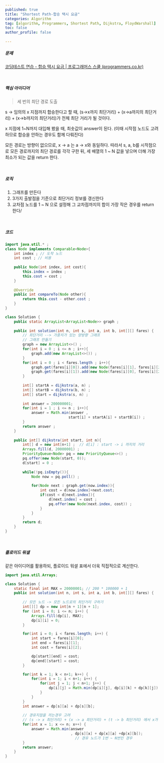 ```yaml
---
published: true
title: "Shortest Path-합승 택시 요금" 
categories: Algorithm 
tag: [algorithm, Programmers, Shortest Path, Dijkstra, FloydWarshall] 
toc: false
author_profile: false 
  
---
```




##### 문제

[코딩테스트 연습 - 합승 택시 요금 | 프로그래머스 스쿨 (programmers.co.kr)](https://school.programmers.co.kr/learn/courses/30/lessons/72413)

<br>

 

##### 핵심 아이디어

> 세 번의 최단 경로 도출

s -> 임의의 x 지점까지 합승한다고 할 때, (s->x까지 최단거리) + (x->a까지의 최단거리) + (x->b까지의 최단거리)가 전체 최단 거리가 될 것이다. 

x 지점에 1~N까지 대입해 봤을 때, 최솟값이 answer이 된다. (이때 시작점 노드도 고려하므로 합승을 안하는 경우도 함께 다뤄진다)

모든 경로는 방향이 없으므로, x -> a 는 a -> x와 동일하다. 따라서 s, a, b를 시작점으로 모든 경로까지의 최단 경로를 각각 구한 뒤, 세 배열의 1 ~ N 값을 넣으며 더해 가장 최소가 되는 값을 return 한다. 

<br>



##### 로직 

1. 그래프를 만든다 
1. 3가지 출발점을 기준으로 최단거리 정보를 갱신한다
1. 교차점 노드를 1 ~ N 으로 설정해 그 교차점까지의 합이 가장 작은 경우를 return 한다/   

<br> 

##### 코드

```java
import java.util.* ; 
class Node implements Comparable<Node>{
    int index ; // 도착 노드 
    int cost ; // 비용 
    
    public Node(int index, int cost){
        this.index = index ;
        this.cost = cost ; 
    }
    
    @Override
    public int compareTo(Node other){
        return this.cost - other.cost ; 
    }
}

class Solution {
    public static ArrayList<ArrayList<Node>> graph ; 
    
    public int solution(int n, int s, int a, int b, int[][] fares) {
        // 최단거리 --> 가중치가 있는 양방향 그래프 
        // 그래프 만들기 
        graph = new ArrayList<>() ; 
        for(int i = 0 ; i <= n ; i++){
            graph.add(new ArrayList<>()) ; 
        }
        for(int i = 0 ; i < fares.length ; i++){
            graph.get(fares[i][0]).add(new Node(fares[i][1], fares[i][2])) ; 
            graph.get(fares[i][1]).add(new Node(fares[i][0], fares[i][2])) ; 
        }
        
        int[] startA = dijkstra(a, n) ; 
        int[] startB = dijkstra(b, n) ; 
        int[] start = dijkstra(s, n) ; 
    
        int answer = 200000001; 
        for(int i = 1 ; i <= n ; i++){
            answer = Math.min(answer , 
                             start[i] + startA[i] + startB[i]) ; 
        }
        return answer ; 
    }
    
    public int[] dijkstra(int start, int n){
        int[] d = new int[n+1] ;  // d[i] : start -> i 까지의 거리 
        Arrays.fill(d, 20000001) ; 
        PriorityQueue<Node> pq = new PriorityQueue<>() ; 
        pq.offer(new Node(start, 0)); 
        d[start] = 0 ; 
        
        while(!pq.isEmpty()){
            Node now = pq.poll() ; 
            
            for(Node next : graph.get(now.index)){
                int cost = d[now.index]+next.cost; 
                if(cost < d[next.index]){
                    d[next.index] = cost ; 
                    pq.offer(new Node(next.index, cost)) ; 
                }
            }
        }
        return d; 
    }
}
```

<br>

 

##### 플로이드 워셜

같은 아이디어를 활용하되, 플로이드 워셜 표에서 더욱 직접적으로 계산한다. 

```java
import java.util.Arrays;

class Solution {
    static final int MAX = 20000001; // 200 * 100000 + 1
    public int solution(int n, int s, int a, int b, int[][] fares) {
        
        // 모든 노드 -> 모든 노드로의 최단거리 구하기 
        int[][] dp = new int[n + 1][n + 1];
        for (int i = 0; i <= n; i++) {
            Arrays.fill(dp[i], MAX);
            dp[i][i] = 0;
        }

        for(int i = 0; i < fares.length; i++) {
            int start = fares[i][0];
            int end = fares[i][1];
            int cost = fares[i][2];

            dp[start][end] = cost;
            dp[end][start] = cost;
        }

        for(int k = 1; k < n+1; k++) {
            for(int i = 1; i < n+1; i++) {
                for(int j = 1; j < n+1; j++) {
                    dp[i][j] = Math.min(dp[i][j], dp[i][k] + dp[k][j]);
                }
            }
        }
		int answer = dp[s][a] + dp[s][b];
        
		// 경유지점을 끼는경우 고려 
        // (s -> x 최단거리) + (x -> a 최단거리) + (t -> b 최단거리) 에서 x가 1~n일때의 최댓값
        for(int x = 1; x <= n; x++) {
            answer = Math.min(answer 
                              , dp[s][x] + dp[x][a] +dp[x][b]); 
            					// 경유 노드가 1번 ~ N번인 경우 
        }
        return answer;
    }
}
```






















